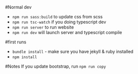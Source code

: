 #Normal dev
- `npm run sass:build` to update css from scss
- `npm run tsc-watch` if you doing typescript dev
- `npm run server` to run website
- `npm run dev` will launch server and typescript compile

#first runs
- `bundle install` - make sure you have jekyll & ruby installed
- `npm install`

#Notes
If you update bootstrap, run `npm run copy`